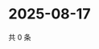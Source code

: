 # 2025-08-17

共 0 条

<!-- BEGIN ZHIHUVIDEO -->
<!-- 最后更新时间 Sun Aug 17 2025 07:10:31 GMT+0800 (China Standard Time) -->

<!-- END ZHIHUVIDEO -->
